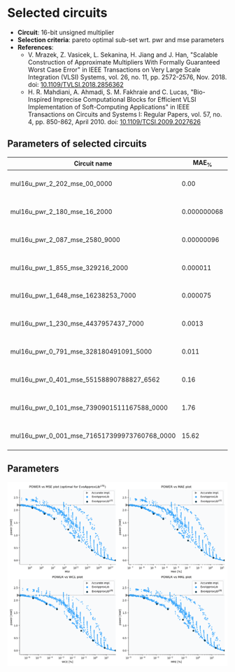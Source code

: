 
Selected circuits
===================
 - **Circuit**: 16-bit unsigned multiplier
 - **Selection criteria**: pareto optimal sub-set wrt. pwr and mse parameters
 - **References**: 
   - V. Mrazek, Z. Vasicek, L. Sekanina, H. Jiang and J. Han, "Scalable Construction of Approximate Multipliers With Formally Guaranteed Worst Case Error" in IEEE Transactions on Very Large Scale Integration (VLSI) Systems, vol. 26, no. 11, pp. 2572-2576, Nov. 2018. doi: [10.1109/TVLSI.2018.2856362](https://dx.doi.org/10.1109/TVLSI.2018.2856362)
   - H. R. Mahdiani, A. Ahmadi, S. M. Fakhraie and C. Lucas, "Bio-Inspired Imprecise Computational Blocks for Efficient VLSI Implementation of Soft-Computing Applications" in IEEE Transactions on Circuits and Systems I: Regular Papers, vol. 57, no. 4, pp. 850-862, April 2010. doi: [10.1109/TCSI.2009.2027626](https://dx.doi.org/10.1109/TCSI.2009.2027626)


Parameters of selected circuits
----------------------------

| Circuit name | MAE<sub>%</sub> | WCE<sub>%</sub> | EP<sub>%</sub> | MRE<sub>%</sub> | MSE | Download |
| --- |  --- | --- | --- | --- | --- | --- | 
| mul16u_pwr_2_202_mse_00_0000 | 0.00 | 0 | 0.00 | 0.00 | 0 |  [[Verilog<sub>generic</sub>](mul16u_pwr_2_202_mse_00_0000_gen.v)] [[Verilog<sub>PDK45</sub>](mul16u_pwr_2_202_mse_00_0000_pdk45.v)]  [[C](mul16u_pwr_2_202_mse_00_0000.c)] |
| mul16u_pwr_2_180_mse_16_2000 | 0.000000068 | 0.00000021 | 71.09 | 0.0000097 | 16 |  [[Verilog<sub>generic</sub>](mul16u_pwr_2_180_mse_16_2000_gen.v)] [[Verilog<sub>PDK45</sub>](mul16u_pwr_2_180_mse_16_2000_pdk45.v)]  [[C](mul16u_pwr_2_180_mse_16_2000.c)] |
| mul16u_pwr_2_087_mse_2580_9000 | 0.00000096 | 0.0000032 | 98.37 | 0.00013 | 2581 |  [[Verilog<sub>generic</sub>](mul16u_pwr_2_087_mse_2580_9000_gen.v)] [[Verilog<sub>PDK45</sub>](mul16u_pwr_2_087_mse_2580_9000_pdk45.v)]  [[C](mul16u_pwr_2_087_mse_2580_9000.c)] |
| mul16u_pwr_1_855_mse_329216_2000 | 0.000011 | 0.000051 | 99.15 | 0.0011 | 329216 |  [[Verilog<sub>generic</sub>](mul16u_pwr_1_855_mse_329216_2000_gen.v)] [[Verilog<sub>PDK45</sub>](mul16u_pwr_1_855_mse_329216_2000_pdk45.v)]  [[C](mul16u_pwr_1_855_mse_329216_2000.c)] |
| mul16u_pwr_1_648_mse_16238253_7000 | 0.000075 | 0.00042 | 99.84 | 0.0067 | 16238254 |  [[Verilog<sub>generic</sub>](mul16u_pwr_1_648_mse_16238253_7000_gen.v)] [[Verilog<sub>PDK45</sub>](mul16u_pwr_1_648_mse_16238253_7000_pdk45.v)]  [[C](mul16u_pwr_1_648_mse_16238253_7000.c)] |
| mul16u_pwr_1_230_mse_4437957437_7000 | 0.0013 | 0.0062 | 99.98 | 0.083 | 4437957438 |  [[Verilog<sub>generic</sub>](mul16u_pwr_1_230_mse_4437957437_7000_gen.v)] [[Verilog<sub>PDK45</sub>](mul16u_pwr_1_230_mse_4437957437_7000_pdk45.v)]  [[C](mul16u_pwr_1_230_mse_4437957437_7000.c)] |
| mul16u_pwr_0_791_mse_328180491091_5000 | 0.011 | 0.058 | 100.00 | 0.46 | 328180491092 |  [[Verilog<sub>generic</sub>](mul16u_pwr_0_791_mse_328180491091_5000_gen.v)] [[Verilog<sub>PDK45</sub>](mul16u_pwr_0_791_mse_328180491091_5000_pdk45.v)]  [[C](mul16u_pwr_0_791_mse_328180491091_5000.c)] |
| mul16u_pwr_0_401_mse_55158890788827_6562 | 0.16 | 0.63 | 100.00 | 3.06 | 55158890788828 |  [[Verilog<sub>generic</sub>](mul16u_pwr_0_401_mse_55158890788827_6562_gen.v)] [[Verilog<sub>PDK45</sub>](mul16u_pwr_0_401_mse_55158890788827_6562_pdk45.v)]  [[C](mul16u_pwr_0_401_mse_55158890788827_6562.c)] |
| mul16u_pwr_0_101_mse_7390901511167588_0000 | 1.76 | 7.0 | 100.00 | 19.30 | 7390901511167588 |  [[Verilog<sub>generic</sub>](mul16u_pwr_0_101_mse_7390901511167588_0000_gen.v)] [[Verilog<sub>PDK45</sub>](mul16u_pwr_0_101_mse_7390901511167588_0000_pdk45.v)]  [[C](mul16u_pwr_0_101_mse_7390901511167588_0000.c)] |
| mul16u_pwr_0_001_mse_716517399973760768_0000 | 15.62 | 62 | 100.00 | 79.49 | 716517399973760768 |  [[Verilog<sub>generic</sub>](mul16u_pwr_0_001_mse_716517399973760768_0000_gen.v)] [[Verilog<sub>PDK45</sub>](mul16u_pwr_0_001_mse_716517399973760768_0000_pdk45.v)]  [[C](mul16u_pwr_0_001_mse_716517399973760768_0000.c)] |
    
Parameters
--------------
![Parameters figure](fig.png)
             